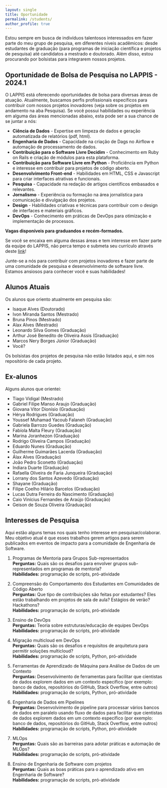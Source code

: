 ```yaml
---
layout: single
title: Oportunidade
permalink: /students/
author_profile: true
---
```


Estou sempre em busca de indivíduos talentosos interessados em fazer parte do meu grupo de pesquisa, em diferentes níveis acadêmicos: desde estudantes de graduação (para programas de iniciação científica e projetos de pesquisa) até candidatos a mestrado e doutorado. Além disso, estou procurando por bolsistas para integrarem nossos projetos.

## Oportunidade de Bolsa de Pesquisa no LAPPIS - 2024.1

O LAPPIS está oferecendo oportunidades de bolsa para diversas áreas de atuação. Atualmente, buscamos perfis profissionais específicos para contribuir com nossos projetos inovadores (veja sobre os projetos em andamento na aba Pesquisa). Se você possui habilidades ou experiência em alguma das áreas mencionadas abaixo, esta pode ser a sua chance de se juntar a nós:

- **Ciência de Dados** - Expertise em limpeza de dados e geração automatizada de relatórios (pdf, html).
- **Engenharia de Dados** - Capacidade na criação de Dags no Airflow e automação de processamento de dados.
- **Contribuição para o Software Livre Decidim** - Conhecimento em Ruby on Rails e criação de módulos para esta plataforma.
- **Contribuição para Software Livre em Python** - Proficiência em Python e interesse em contribuir para projetos de código aberto.
- **Desenvolvimento Front-end** - Habilidades em HTML, CSS e Javascript para criar interfaces atrativas e funcionais.
- **Pesquisa** - Capacidade na redação de artigos científicos embasados e relevantes.
- **Jornalismo** - Experiência ou formação na área jornalística para comunicação e divulgação dos projetos.
- **Design** - Habilidades criativas e técnicas para contribuir com o design de interfaces e materiais gráficos.
- **DevOps** - Conhecimento em práticas de DevOps para otimização e implementação de processos.

**Vagas disponíveis para graduandos e recém-formados.**

Se você se encaixa em alguma dessas áreas e tem interesse em fazer parte da equipe do LAPPIS, não perca tempo e submeta seu currículo através deste [link](https://forms.gle/kwfZ42vCo2xd3gXR8)!

Junte-se a nós para contribuir com projetos inovadores e fazer parte de uma comunidade de pesquisa e desenvolvimento de software livre. Estamos ansiosos para conhecer você e suas habilidades!

## Alunos Atuais

Os alunos que oriento atualmente em pesquisa são:

- Isaque Alves (Doutorado)
- Ivon Miranda Santos (Mestrado)
- Bruna Pinos (Mestrado)
- Alax Alves (Mestrado)
- Leonardo Silva Gomes (Graduação)
- Arthur José Benedito de Oliveira Assis (Graduação)
- Marcos Nery Borges Júnior (Graduação)
- Você?

Os bolsistas dos projetos de pesquisa não estão listados aqui, e sim nos repositório de cada projeto.

## Ex-alunos

Alguns alunos que orientei:

- Tiago Vidigal (Mestrado)
- Gabriel Filipe Manso Araujo (Graduação)
- Giovana Vitor Dionísio (Graduação)
- Hérya Rodrigues (Graduação)
- Youssef Muhamad Yacoub Falaneh (Graduação)
- Gabriela Barrozo Guedes (Graduação)
- Fabíola Malta Fleury (Graduação)
- Marina Joranhezon (Graduação)
- Rodrigo Oliveira Campos (Graduação)
- Eduardo Nunes (Graduação)
- Guilherme Guimarães Lacerda (Graduação)
- Álax Alves (Graduação)
- João Pedro Sconetto (Graduação)
- Indiara Duarte (Graduação)
- Rafaella Oliveira de Faria Junqueira (Graduação)
- Lorrany dos Santos Azevedo (Graduação)
- Shayane (Graduação)
- Filipe Coelho Hilário Barcelos (Graduação)
- Lucas Dutra Ferreira do Nascimento (Graduação)
- Caio Vinícius Fernandes de Araújo (Graduação)
- Geison de Souza Oliveira (Graduação)

## Interesses de Pesquisa

Aqui estão alguns temas nos quais tenho interesse em pesquisar/colaborar. Meu objetivo atual é que esses trabalhos gerem artigos para serem publicados em eventos de impacto para a comunidade de Engenharia de Software.

1. Programas de Mentoria para Grupos Sub-representados<br>
**Perguntas:** Quais são os desafios para envolver grupos sub-representados em programas de mentoria?<br>
**Habilidades:** programação de scripts, pró-atividade<br>

2. Compreensão do Comportamento dos Estudantes em Comunidades de Código Aberto<br>
**Perguntas:** Que tipo de contribuições são feitas por estudantes? Eles estão trabalhando em projetos de sala de aula? Estágios de verão? Hackathons?<br>
**Habilidades:** programação de scripts, pró-atividade<br>

3. Ensino de DevOps<br>
**Perguntas:** Teoria sobre estruturas/educação de equipes DevOps<br>
**Habilidades:** programação de scripts, pró-atividade<br>

4. Migração multicloud em DevOps<br>
**Perguntas:** Quais são os desafios e requisitos de arquitetura para permitir soluções multicloud?<br>
**Habilidades:** programação de scripts, Python, pró-atividade<br>

5. Ferramentas de Aprendizado de Máquina para Análise de Dados de um Contexto<br>
**Perguntas:** Desenvolvimento de ferramentas para facilitar que cientistas de dados explorem dados em um contexto específico (por exemplo: banco de dados, repositórios do GitHub, Stack Overflow, entre outros)<br>
**Habilidades:** programação de scripts, Python, pró-atividade<br>

6. Engenharia de Dados em Pipelines<br>
**Perguntas:** Desenvolvimento de pipeline para processar vários bancos de dados em paralelo usando fluxo de dados para facilitar que cientistas de dados explorem dados em um contexto específico (por exemplo: banco de dados, repositórios do GitHub, Stack Overflow, entre outros)<br>
**Habilidades:** programação de scripts, Python, pró-atividade<br>

7. MLOps<br>
**Perguntas:** Quais são as barreiras para adotar práticas e automação de MLOps?<br>
**Habilidades:** programação de scripts, pró-atividade<br>

8. Ensino de Engenharia de Software com projetos<br>
**Perguntas:** Quais as boas práticas para o aprendizado ativo em Engenharia de Software?<br>
**Habilidades:** programação de scripts, pró-atividade<br>
